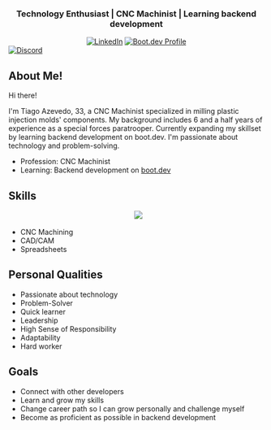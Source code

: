 <h3 align="center">Technology Enthusiast | CNC Machinist | Learning backend development</h3>
<div align="center">
<a href="https://www.linkedin.com/in/tiago-azevedo-9435932a4/"><img src="https://img.shields.io/badge/LinkedIn-Connect-blue?style=flat-square&logo=linkedin" alt="LinkedIn"></a>
<a href="https://www.boot.dev/u/tiagoasazevedo"><img src="https://img.shields.io/badge/Boot.dev-Profile-blue?style=flat-square" alt="Boot.dev Profile"></a>
</div>
<a href="https://www.discord.com/users/tiagoasazevedo"><img src="https://img.shields.io/badge/Discord-Connect-7289DA?style=flat-square&logo=discord&logoColor=white" alt="Discord"></a>

## About Me! ##
Hi there!

I'm Tiago Azevedo, 33, a CNC Machinist specialized in milling plastic injection molds' components. My background includes 6 and a half years of experience as a special forces paratrooper. Currently expanding my skillset by learning backend development on boot.dev. I'm passionate about technology and problem-solving.

* Profession: CNC Machinist
* Learning: Backend development on [boot.dev](https://www.boot.dev/u/tiagoasazevedo)

## Skills ##
<p align="center">
  <img src="https://skillicons.dev/icons?i=python,git,github,linux,vscode&perline=10">
</p>

* CNC Machining
* CAD/CAM
* Spreadsheets

## Personal Qualities ##
* Passionate about technology
* Problem-Solver
* Quick learner
* Leadership
* High Sense of Responsibility
* Adaptability
* Hard worker

## Goals ##
* Connect with other developers
* Learn and grow my skills
* Change career path so I can grow personally and challenge myself
* Become as proficient as possible in backend development